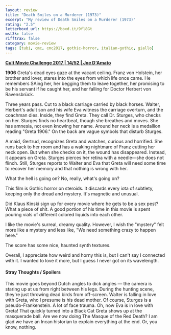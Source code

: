 ```yaml
---
layout: review
title: "Death Smiles on a Murderer (1973)"
excerpt: "My review of Death Smiles on a Murderer (1973)"
rating: "2.5"
letterboxd_url: https://boxd.it/9fl8Gt
mst3k: false
rifftrax: false
category: movie-review
tags: [tubi, cmc, cmc2017, gothic-horror, italian-gothic, giallo]
---
```


<b><a href="https://boxd.it/q7TYk/detail" target="_blank" rel="noopener">Cult Movie Challenge 2017 | 14/52 | Joe D'Amato</a></b>

<b>1906</b>
Greta's dead eyes gaze at the vacant ceiling. Franz von Holstein, her brother and lover, stares into the eyes from which life once came. He remembers SAing her, her begging them to leave together, her promising to be his servant if he caught her, and her falling for Doctor Herbert von Ravensbrück.

Three years pass. Cut to a black carriage carried by black horses. Walter, Herbert's adult son and his wife Eva witness the carriage overturn, and the coachman dies. Inside, they find Greta. They call Dr. Sturges, who checks on her. Sturges finds no heartbeat, though she breathes and moves. She has amnesia, not even knowing her name. Around her neck is a medallion reading "Greta 1906." On the back are vague symbols that disturb Sturges.

A maid, Gertrud, recognizes Greta and watches, curious and horrified. She runs back to her room and has a waking nightmare of Franz cutting her neck open. But when she checks on it, the wound has disappeared. Instead, it appears on Greta. Sturges pierces her retina with a needle—she does not flinch. Still, Sturges reports to Walter and Eva that Greta will need some time to recover her memory and that nothing is wrong with her.

What the hell is going on? No, really, what's going on?

This film is Gothic horror on steroids. It discards every iota of subtlety, keeping only the dread and mystery. It's magnetic and unusual.

Did Klaus Kinski sign up for every movie where he gets to be a sex pest? What a piece of shit. A good portion of his time in this movie is spent pouring vials of different colored liquids into each other.

I like the movie's surreal, dreamy quality. However, I wish the "mystery" felt more like a mystery and less like, "We need something crazy to happen here."

The score has some nice, haunted synth textures.

Overall, I appreciate how weird and horny this is, but I can't say I connected with it. I wanted to love it more, but I guess I never got on its wavelength.

#### Stray Thoughts / Spoilers

This movie goes beyond Dutch angles to dick angles — the camera is staring up at us from right between his legs.
During the hunting scene, they're just throwing dead birds from off-screen.
Walter is falling in love with Greta, who I presume is his dead mother.
Of course, Sturges is a pseudo-Frankenstein.
A lot of face trauma.
Oh, now Eva is in love with Greta!
That quickly turned into a Black Cat
Greta shows up at the masquerade ball. Are we now doing The Masque of the Red Death?
I am glad we have an Incan historian to explain everything at the end. Or, you know, nothing.
